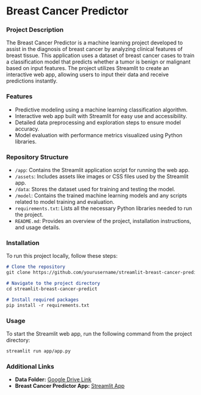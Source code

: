# Breast Cancer Predictor

### Project Description
The Breast Cancer Predictor is a machine learning project developed to assist in the diagnosis of breast cancer by analyzing clinical features of breast tissue. This application uses a dataset of breast cancer cases to train a classification model that predicts whether a tumor is benign or malignant based on input features. The project utilizes Streamlit to create an interactive web app, allowing users to input their data and receive predictions instantly.

### Features
- Predictive modeling using a machine learning classification algorithm.
- Interactive web app built with Streamlit for easy use and accessibility.
- Detailed data preprocessing and exploration steps to ensure model accuracy.
- Model evaluation with performance metrics visualized using Python libraries.

### Repository Structure
- `/app`: Contains the Streamlit application script for running the web app.
- `/assets`: Includes assets like images or CSS files used by the Streamlit app.
- `/data`: Stores the dataset used for training and testing the model.
- `/model`: Contains the trained machine learning models and any scripts related to model training and evaluation.
- `requirements.txt`: Lists all the necessary Python libraries needed to run the project.
- `README.md`: Provides an overview of the project, installation instructions, and usage details.

### Installation
To run this project locally, follow these steps:
```markdown
# Clone the repository
git clone https://github.com/yourusername/streamlit-breast-cancer-predict

# Navigate to the project directory
cd streamlit-breast-cancer-predict

# Install required packages
pip install -r requirements.txt
```
### Usage
To start the Streamlit web app, run the following command from the project directory:
```markdown
streamlit run app/app.py
```
### Additional Links
- **Data Folder:** [Google Drive Link](https://drive.google.com/drive/folders/1q4l6wViLihAur3VpRy2ncCTywvpdgP4q?usp=drive_link)
- **Breast Cancer Predictor App:** [Streamlit App](https://app-breast-cancer-predict-4wbjzypvee5hmlcauy6paj.streamlit.app/)
